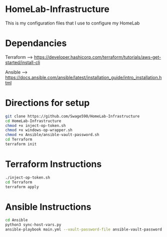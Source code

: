 # HomeLab-Infrastructure
This is my configuration files that I use to configure my HomeLab

# Dependancies
Terraform --> https://developer.hashicorp.com/terraform/tutorials/aws-get-started/install-cli

Ansible   --> https://docs.ansible.com/ansible/latest/installation_guide/intro_installation.html

# Directions for setup




```bash
git clone https://github.com/Swage590/HomeLab-Infrastructure
cd HomeLab-Infrastructure
chmod +x inject-op-token.sh
chmod +x windows-op-wrapper.sh
chmod +x Ansible/ansible-vault-password.sh
cd Terraform
terraform init
```

# Terraform Instructions

```bash
./inject-op-token.sh
cd Terraform
terraform apply
```

# Ansible Instructions

```bash
cd Ansible
python3 sync-host-vars.py
ansible-playbook main.yml --vault-password-file ansible-vault-password.sh
```
